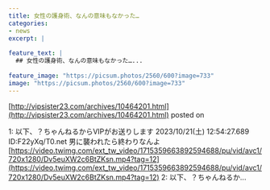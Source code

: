```yaml
---
title: 女性の護身術、なんの意味もなかった…
categories:
- news
excerpt: |
  
feature_text: |
  ## 女性の護身術、なんの意味もなかった…...
  
feature_image: "https://picsum.photos/2560/600?image=733"
image: "https://picsum.photos/2560/600?image=733"
---
```


[http://vipsister23.com/archives/10464201.html](http://vipsister23.com/archives/10464201.html)
posted on 

<!--more-->

1: 以下、？ちゃんねるからVIPがお送りします 2023/10/21(土) 12:54:27.689 ID:F22yXq/T0.net 男に襲われたら終わりなんよ [https://video.twimg.com/ext_tw_video/1715359663892594688/pu/vid/avc1/720x1280/Dv5euXW2c6BtZKsn.mp4?tag=12](https://video.twimg.com/ext_tw_video/1715359663892594688/pu/vid/avc1/720x1280/Dv5euXW2c6BtZKsn.mp4?tag=12) 2: 以下、？ちゃんねるか...
